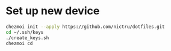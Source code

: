 # Set up new device

```sh
chezmoi init --apply https://github.com/nictru/dotfiles.git
cd ~/.ssh/keys
./create_keys.sh
chezmoi cd
```
